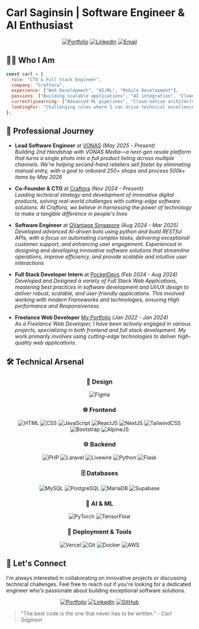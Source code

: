 

# Carl Saginsin | Software Engineer & AI Enthusiast

<div align="center">
  
[![Portfolio](https://img.shields.io/badge/Portfolio-carlsaginsin.tech-0077B5?style=for-the-badge&logo=firefox&logoColor=white)](https://www.carlsaginsin.tech/)
[![LinkedIn](https://img.shields.io/badge/LinkedIn-Connect-0077B5?style=for-the-badge&logo=linkedin&logoColor=white)](https://www.linkedin.com/in/carl-saginsin-30358928a/)
[![Email](https://img.shields.io/badge/Email-Contact_Me-D14836?style=for-the-badge&logo=gmail&logoColor=white)](mailto:saguinsincarl8@gmail.com)
  
</div>

## 👨‍💻 Who I Am

```javascript
const carl = {
  role: "CTO & Full Stack Engineer",
  company: "Craftora",
  experience: ["Web Development", "AI/ML", "Mobile Development"],
  passions: ["Building scalable applications", "AI integration", "Clean code architecture"],
  currentlyLearning: ["Advanced ML pipelines", "Cloud-native architectures"],
  lookingFor: "Challenging roles where I can drive technical excellence"
};
```

## 🚀 Professional Journey

- **Lead Software Engineer** at [VONAS](https://www.linkedin.com/company/vonas/) *(May 2025 - Present)*  
  *Building 2nd Handshop with VONAS Media—a next-gen resale platform that turns a single photo into a full product listing across multiple channels. We're helping second-hand retailers sell faster by eliminating manual entry, with a goal to onboard 250+ shops and process 500k+ items by May 2026*

- **Co-Founder & CTO** at [Craftora](https://www.craftora.tech/) *(Nov 2024 - Present)*  
  *Leading technical strategy and development of innovative digital products, solving real-world challenges with cutting-edge software solutions. At Craftora, we believe in harnessing the power of technology to make a tangible difference in people's lives*

- **Software Engineer** at [QVantage Singapore](https://www.linkedin.com/company/qvantage/) *(Aug 2024 - Mar 2025)*  
  *Developed advanced AI-driven bots using python and build RESTful APIs, with a focus on automating complex tasks, delivering exceptional customer support, and enhancing user engagement. Experienced in designing and developing innovative software solutions that streamline operations, improve efficiency, and provide scalable and intuitive user interactions*

- **Full Stack Developer Intern** at [PocketDevs](https://www.pocketdevs.ph/) *(Feb 2024 - Aug 2024)*   
  *Developed and Designed a variety of Full Stack Web Applications, mastering best practices in software development and UI/UX design to deliver robust, scalable, and user-friendly applications. This involved working with modern Frameworks and technologies, ensuring High performance and Responsiveness.*

- **Freelance Web Developer** [My Portfolio](https://www.carlsaginsin.tech/)  *(Jan 2022 - Jan 2024)*   
  *As a Freelance Web Developer, I have been actively engaged in various projects, specializing in both frontend and full stack development. My work primarily involves using cutting-edge technologies to deliver high-quality web applications.*


## 🛠️ Technical Arsenal

<div align="center">

### 🎨 Design
![Figma](https://img.shields.io/badge/figma-%23F24E1E.svg?style=for-the-badge&logo=figma&logoColor=white)

### 🌐 Frontend
![HTML](https://img.shields.io/badge/HTML5-E34F26?style=for-the-badge&logo=html5&logoColor=white)
![CSS](https://img.shields.io/badge/CSS3-1572B6?style=for-the-badge&logo=css3&logoColor=white)
![JavaScript](https://img.shields.io/badge/JavaScript-F7DF1E?style=for-the-badge&logo=javascript&logoColor=black)
![ReactJS](https://img.shields.io/badge/React-20232A?style=for-the-badge&logo=react&logoColor=61DAFB)
![NextJS](https://img.shields.io/badge/Next.js-000000?style=for-the-badge&logo=nextdotjs&logoColor=white)
![TailwindCSS](https://img.shields.io/badge/Tailwind_CSS-38B2AC?style=for-the-badge&logo=tailwind-css&logoColor=white)
![Bootstrap](https://img.shields.io/badge/Bootstrap-563D7C?style=for-the-badge&logo=bootstrap&logoColor=white)
![AlpineJS](https://img.shields.io/badge/AlpineJS-8BC0D0?style=for-the-badge&logo=alpine.js&logoColor=black)

### ⚙️ Backend
![PHP](https://img.shields.io/badge/PHP-777BB4?style=for-the-badge&logo=php&logoColor=white)
![Laravel](https://img.shields.io/badge/Laravel-FF2D20?style=for-the-badge&logo=laravel&logoColor=white)
![Livewire](https://img.shields.io/badge/Livewire-4E56A6?style=for-the-badge&logo=livewire&logoColor=white)
![Python](https://img.shields.io/badge/Python-3776AB?style=for-the-badge&logo=python&logoColor=white)
![Flask](https://img.shields.io/badge/Flask-000000?style=for-the-badge&logo=flask&logoColor=white)

### 🗄️ Databases
![MySQL](https://img.shields.io/badge/MySQL-4479A1?style=for-the-badge&logo=mysql&logoColor=white)
![PostgreSQL](https://img.shields.io/badge/PostgreSQL-316192?style=for-the-badge&logo=postgresql&logoColor=white)
![MariaDB](https://img.shields.io/badge/MariaDB-003545?style=for-the-badge&logo=mariadb&logoColor=white)
![Supabase](https://img.shields.io/badge/Supabase-3ECF8E?style=for-the-badge&logo=supabase&logoColor=white)

### 🧠 AI & ML
![PyTorch](https://img.shields.io/badge/PyTorch-EE4C2C?style=for-the-badge&logo=pytorch&logoColor=white)
![TensorFlow](https://img.shields.io/badge/TensorFlow-%23FF6F00.svg?style=for-the-badge&logo=TensorFlow&logoColor=white)

### 🚀 Deployment & Tools
![Vercel](https://img.shields.io/badge/Vercel-000000?style=for-the-badge&logo=vercel&logoColor=white)
![Git](https://img.shields.io/badge/Git-F05032?style=for-the-badge&logo=git&logoColor=white)
![Docker](https://img.shields.io/badge/Docker-2496ED?style=for-the-badge&logo=docker&logoColor=white)
![AWS](https://img.shields.io/badge/AWS-232F3E?style=for-the-badge&logo=amazon-aws&logoColor=white)

</div>



## 💬 Let's Connect

I'm always interested in collaborating on innovative projects or discussing technical challenges. Feel free to reach out if you're looking for a dedicated engineer who's passionate about building exceptional software solutions.

<div align="center">
  
[![Portfolio](https://img.shields.io/badge/Visit_My_Portfolio-carlsaginsin.tech-4285F4?style=for-the-badge&logo=google-chrome&logoColor=white)](https://www.carlsaginsin.tech/)
[![LinkedIn](https://img.shields.io/badge/Let's_Connect-LinkedIn-0077B5?style=for-the-badge&logo=linkedin&logoColor=white)](https://www.linkedin.com/in/carl-saginsin-30358928a/)
[![GitHub](https://img.shields.io/badge/Follow_My_Work-GitHub-181717?style=for-the-badge&logo=github&logoColor=white)](https://github.com/carlsaginsin)
  
</div>

> "The best code is the one that never has to be written." - *Carl Saginsin*







